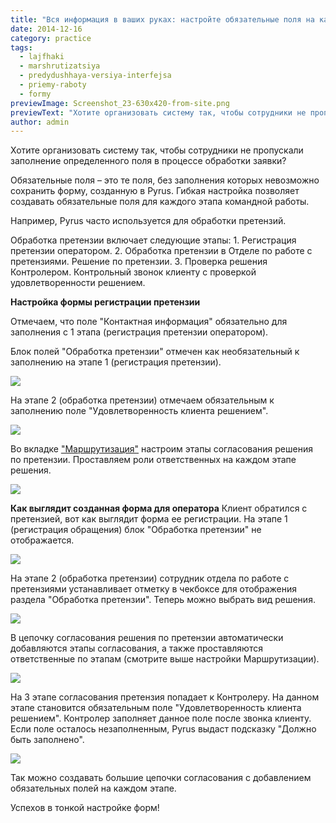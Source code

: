 ```yaml
---
title: "Вся информация в ваших руках: настройте обязательные поля на каждом этапе"
date: 2014-12-16
category: practice
tags:
  - lajfhaki
  - marshrutizatsiya
  - predydushhaya-versiya-interfejsa
  - priemy-raboty
  - formy
previewImage: Screenshot_23-630x420-from-site.png
previewText: "Хотите организовать систему так, чтобы сотрудники не пропускали заполнение определенного поля в процессе обработки заявки?"
author: admin
---
```

Хотите организовать систему так, чтобы сотрудники не пропускали заполнение определенного поля в процессе обработки заявки? 

Обязательные поля – это те поля, без заполнения которых невозможно сохранить форму, созданную в Pyrus. Гибкая настройка позволяет создавать обязательные поля для каждого этапа командной работы.

Например, Pyrus часто используется для обработки претензий.

Обработка претензии включает следующие этапы: 1. Регистрация претензии оператором. 2. Обработка претензии в Отделе по работе с претензиями. Решение по претензии. 3. Проверка решения Контролером. Контрольный звонок клиенту с проверкой удовлетворенности решением.

**Настройка формы регистрации претензии**

Отмечаем, что поле "Контактная информация" обязательно для заполнения с 1 этапа (регистрация претензии оператором).

Блок полей "Обработка претензии" отмечен как необязательный к заполнению на этапе 1 (регистрация претензии).

![](11.webp)

На этапе 2 (обработка претензии) отмечаем обязательным к заполнению поле "Удовлетворенность клиента решением".

![](22.webp)

Во вкладке ["Маршрутизация"](https://pyrus.com/ru/blog/kak-nastroit-avt…rutizatsiyu-form) настроим этапы согласования решения по претензии. Проставляем роли ответственных на каждом этапе решения.

![](31.webp)

**Как выглядит созданная форма для оператора** Клиент обратился с претензией, вот как выглядит форма ее регистрации. На этапе 1 (регистрация обращения) блок "Обработка претензии" не отображается.

![](41.webp)

На этапе 2 (обработка претензии) сотрудник отдела по работе с претензиями устанавливает отметку в чекбоксе для отображения раздела "Обработка претензии". Теперь можно выбрать вид решения.

![](5.webp)

В цепочку согласования решения по претензии автоматически добавляются этапы согласования, а также проставляются ответственные по этапам (смотрите выше настройки Маршрутизации).

![](6.webp)

На 3 этапе согласования претензия попадает к Контролеру. На данном этапе становится обязательным поле "Удовлетворенность клиента решением". Контролер заполняет данное поле после звонка клиенту. Если поле осталось незаполненным, Pyrus выдаст подсказку "Должно быть заполнено".

![](71.webp)

Так можно создавать большие цепочки согласования с добавлением обязательных полей на каждом этапе.

Успехов в тонкой настройке форм!